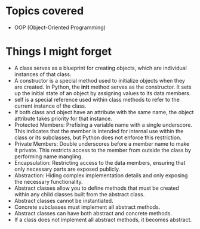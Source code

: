 # Topics covered 
- OOP (Object-Oriented Programming)

# Things I might forget

- A class serves as a blueprint for creating objects, which are individual instances of that class.
- A constructor is a special method used to initialize objects when they are created. In Python, the __init__ method serves as the constructor. It sets up the initial state of an object by assigning values to its data members.
- self is a special reference used within class methods to refer to the current instance of the class.
- If both class and object have an attribute with the same name, the object attribute takes priority for that instance.
- Protected Members: Prefixing a variable name with a single underscore. This indicates that the member is intended for internal use within the class or its subclasses, but Python does not enforce this restriction.
- Private Members: Double underscores before a member name to make it private. This restricts access to the member from outside the class by performing name mangling.
- Encapsulation: Restricting access to the data members, ensuring that only necessary parts are exposed publicly.
- Abstraction: Hiding complex implementation details and only exposing the necessary functionality.
- Abstract classes allow you to define methods that must be created within any child classes built from the abstract class.
- Abstract classes cannot be instantiated.
- Concrete subclasses must implement all abstract methods.
- Abstract classes can have both abstract and concrete methods.
- If a class does not implement all abstract methods, it becomes abstract.

